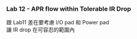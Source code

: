 ### Lab 12 - APR flow within Tolerable IR Drop
跟 Lab11 差在要考慮 I/O pad 和 Power pad  
讓 IR drop 在可容忍的範圍內
